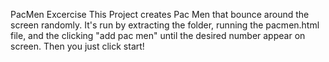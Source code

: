 PacMen Excercise
This Project creates Pac Men that bounce around the screen randomly. It's run by extracting the folder, running the pacmen.html file, and the clicking "add pac men" until the desired number appear on screen. Then you just click start!

